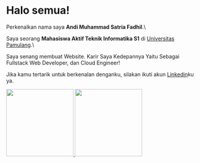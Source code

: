# Halo semua! 

Perkenalkan nama saya **Andi Muhammad Satria Fadhil**.\

Saya seorang **Mahasiswa Aktif Teknik Informatika S1** di [Universitas Pamulang](https://pmb.unpam.ac.id/).\

Saya senang membuat Website. Karir Saya Kedepannya Yaitu Sebagai Fullstack Web Developer, dan Cloud Engineer!

Jika kamu tertarik untuk berkenalan denganku, silakan ikuti akun [Linkedin](https://www.linkedin.com/in/andi-muhammad-satria-fadhil-5a0235238/)ku ya.
<p align="left">
<a href="https://github.com/AndiMSF">
  <img height="180em" src="https://github-readme-stats-eight-theta.vercel.app/api?username=AndiMSF&show_icons=true&theme=algolia&include_all_commits=true&count_private=true"/>
  <img height="180em" src="https://github-readme-stats-eight-theta.vercel.app/api/top-langs/?username=AndiMSF&layout=compact&langs_count=8&theme=algolia"/>
</a>
</p>
